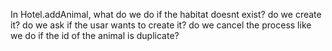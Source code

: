 In Hotel.addAnimal, what do we do if the habitat doesnt exist? do we create it? do we ask if the usar wants to create it? do we cancel the process like we do if the id of the animal is duplicate?